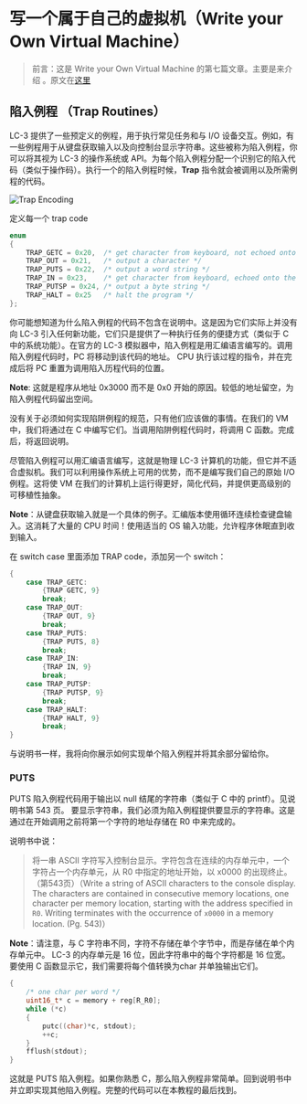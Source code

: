 # 写一个属于自己的虚拟机（Write your Own Virtual Machine）

> 前言：这是 Write your Own Virtual Machine 的第七篇文章。主要是来介绍 。原文在[这里](https://justinmeiners.github.io/lc3-vm/)



## 陷入例程 （Trap Routines）

LC-3 提供了一些预定义的例程，用于执行常见任务和与 I/O 设备交互。例如，有一些例程用于从键盘获取输入以及向控制台显示字符串。这些被称为陷入例程，你可以将其视为 LC-3 的操作系统或 API。为每个陷入例程分配一个识别它的陷入代码（类似于操作码）。执行一个的陷入例程时候，**Trap** 指令就会被调用以及所需例程的代码。



![Trap Encoding](https://justinmeiners.github.io/lc3-vm/img/trap_layout.gif)



定义每一个 trap code



```c
enum
{
    TRAP_GETC = 0x20,  /* get character from keyboard, not echoed onto the terminal */
    TRAP_OUT = 0x21,   /* output a character */
    TRAP_PUTS = 0x22,  /* output a word string */
    TRAP_IN = 0x23,    /* get character from keyboard, echoed onto the terminal */
    TRAP_PUTSP = 0x24, /* output a byte string */
    TRAP_HALT = 0x25   /* halt the program */
};
```



你可能想知道为什么陷入例程的代码不包含在说明中。这是因为它们实际上并没有向 LC-3 引入任何新功能，它们只是提供了一种执行任务的便捷方式（类似于 C 中的系统功能）。在官方的 LC-3 模拟器中，陷入例程是用汇编语言编写的。调用陷入例程代码时，PC 将移动到该代码的地址。 CPU 执行该过程的指令，并在完成后将 PC 重置为调用陷入历程代码的位置。



**Note**: 这就是程序从地址 0x3000 而不是 0x0 开始的原因。较低的地址留空，为陷入例程代码留出空间。



没有关于必须如何实现陷阱例程的规范，只有他们应该做的事情。在我们的 VM 中，我们将通过在 C 中编写它们。当调用陷阱例程代码时，将调用 C 函数。完成后，将返回说明。



尽管陷入例程可以用汇编语言编写，这就是物理 LC-3 计算机的功能，但它并不适合虚拟机。我们可以利用操作系统上可用的优势，而不是编写我们自己的原始 I/O 例程。这将使 VM 在我们的计算机上运行得更好，简化代码，并提供更高级别的可移植性抽象。



**Note**：从键盘获取输入就是一个具体的例子。汇编版本使用循环连续检查键盘输入。这消耗了大量的 CPU 时间！使用适当的 OS 输入功能，允许程序休眠直到收到输入。



在 switch case 里面添加 TRAP code，添加另一个 switch：

```c
{
    case TRAP_GETC:
        {TRAP GETC, 9}
        break;
    case TRAP_OUT:
        {TRAP OUT, 9}
        break;
    case TRAP_PUTS:
        {TRAP PUTS, 8}
        break;
    case TRAP_IN:
        {TRAP IN, 9}
        break;
    case TRAP_PUTSP:
        {TRAP PUTSP, 9}
        break;
    case TRAP_HALT:
        {TRAP HALT, 9}
        break;
}
```



与说明书一样，我将向你展示如何实现单个陷入例程并将其余部分留给你。



### PUTS

PUTS 陷入例程代码用于输出以 null 结尾的字符串（类似于 C 中的 printf）。见说明书第 543 页。 要显示字符串，我们必须为陷入例程提供要显示的字符串。这是通过在开始调用之前将第一个字符的地址存储在 R0 中来完成的。



说明书中说：



> 将一串 ASCII 字符写入控制台显示。字符包含在连续的内存单元中，一个字符占一个内存单元，从 R0 中指定的地址开始，以 x0000 的出现终止。 （第543页）（Write a string of ASCII characters to the console display. The characters are contained in consecutive memory locations, one character per memory location, starting with the address specified in `R0`. Writing terminates with the occurrence of `x0000` in a memory location. (Pg. 543)）



**Note**：请注意，与 C 字符串不同，字符不存储在单个字节中，而是存储在单个内存单元中。 LC-3 的内存单元是 16 位，因此字符串中的每个字符都是 16 位宽。要使用 C 函数显示它，我们需要将每个值转换为char 并单独输出它们。



```c
{
    /* one char per word */
    uint16_t* c = memory + reg[R_R0];
    while (*c)
    {
        putc((char)*c, stdout);
        ++c;
    }
    fflush(stdout);
}
```



这就是 PUTS 陷入例程。如果你熟悉 C，那么陷入例程非常简单。回到说明书中并立即实现其他陷入例程。完整的代码可以在本教程的最后找到。